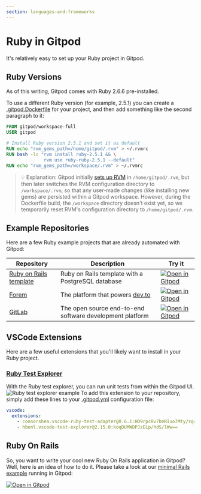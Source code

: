 ```yaml
---
section: languages-and-frameworks
---
```


<script context="module">
  export const prerender = true;
</script>

# Ruby in Gitpod

It's relatively easy to set up your Ruby project in Gitpod.

## Ruby Versions

As of this writing, Gitpod comes with Ruby 2.6.6 pre-installed.

To use a different Ruby version (for example, 2.5.1) you can create a [.gitpod.Dockerfile](https://www.gitpod.io/docs/config-docker) for your project, and then add something like the second paragraph to it:

```Dockerfile
FROM gitpod/workspace-full
USER gitpod

# Install Ruby version 2.5.1 and set it as default
RUN echo "rvm_gems_path=/home/gitpod/.rvm" > ~/.rvmrc
RUN bash -lc "rvm install ruby-2.5.1 && \
              rvm use ruby-ruby-2.5.1 --default"
RUN echo "rvm_gems_path=/workspace/.rvm" > ~/.rvmrc
```

> 💡 Explanation: Gitpod initially [sets up RVM](https://github.com/gitpod-io/workspace-images/blob/b4b8a2b796ce570efa3aef2fc9d12d5c9803d0d2/full/Dockerfile#L228-L243) in `/home/gitpod/.rvm`, but then later switches the RVM configuration directory to `/workspace/.rvm`, so that any user-made changes (like installing new gems) are persisted within a Gitpod workspace. However, during the Dockerfile build, the `/workspace` directory doesn't exist yet, so we temporarily reset RVM's configuration directory to `/home/gitpod/.rvm`.

## Example Repositories

Here are a few Ruby example projects that are already automated with Gitpod:

<div class="table-container">

| Repository                                                           | Description                                              | Try it                                                                                                                          |
| -------------------------------------------------------------------- | -------------------------------------------------------- | ------------------------------------------------------------------------------------------------------------------------------- |
| [Ruby on Rails template](https://github.com/gitpod-io/ruby-on-rails) | Ruby on Rails template with a PostgreSQL database        | [![Open in Gitpod](https://gitpod.io/button/open-in-gitpod.svg)](https://gitpod.io/#https://github.com/gitpod-io/ruby-on-rails) |
| [Forem](https://github.com/forem/forem)                              | The platform that powers [dev.to](https://dev.to)        | [![Open in Gitpod](https://gitpod.io/button/open-in-gitpod.svg)](https://gitpod.io/#https://github.com/forem/forem)             |
| [GitLab](https://gitlab.com/gitlab-org/gitlab)                       | The open source end-to-end software development platform | [![Open in Gitpod](https://gitpod.io/button/open-in-gitpod.svg)](https://gitpod.io/#https://gitlab.com/gitlab-org/gitlab)       |

 </div>

## VSCode Extensions

Here are a few useful extensions that you'll likely want to install in your Ruby project.

### [Ruby Test Explorer](https://marketplace.visualstudio.com/items?itemName=connorshea.vscode-ruby-test-adapter)

With the Ruby test explorer, you can run unit tests from within the Gitpod UI.
![Ruby test explorer example](.../../../static/images/docs/ruby_test_ui.png)
To add this extension to your repository, simply add these lines to your [.gitpod.yml](https://www.gitpod.io/docs/config-gitpod-file) configuration file:

```YAML
vscode:
  extensions:
    - connorshea.vscode-ruby-test-adapter@0.6.1:HO9rpcRv7bmRIuo7Mty/zg==
    - hbenl.vscode-test-explorer@2.15.0:koqDUMWDPJzELp/hdS/lWw==
```

## Ruby On Rails

So, you want to write your cool new Ruby On Rails application in Gitpod? Well, here is an idea of how to do it. Please take a look at our [minimal Rails example](https://github.com/gitpod-io/Gitpod-Ruby-On-Rails) running in Gitpod:

[![Open in Gitpod](https://gitpod.io/button/open-in-gitpod.svg)](https://gitpod.io/#https://github.com/gitpod-io/Gitpod-Ruby-On-Rails)
